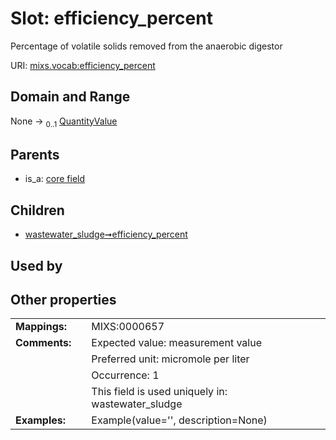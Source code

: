 
# Slot: efficiency_percent


Percentage of volatile solids removed from the anaerobic digestor

URI: [mixs.vocab:efficiency_percent](https://w3id.org/mixs/vocab/efficiency_percent)


## Domain and Range

None &#8594;  <sub>0..1</sub> [QuantityValue](QuantityValue.md)

## Parents

 *  is_a: [core field](core_field.md)

## Children

 *  [wastewater_sludge➞efficiency_percent](wastewater_sludge_efficiency_percent.md)

## Used by


## Other properties

|  |  |  |
| --- | --- | --- |
| **Mappings:** | | MIXS:0000657 |
| **Comments:** | | Expected value: measurement value |
|  | | Preferred unit: micromole per liter |
|  | | Occurrence: 1 |
|  | | This field is used uniquely in: wastewater_sludge |
| **Examples:** | | Example(value='', description=None) |

